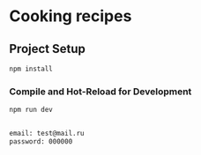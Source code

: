 # Cooking recipes

## Project Setup

```sh
npm install
```

### Compile and Hot-Reload for Development

```sh
npm run dev


email: test@mail.ru
password: 000000
```
